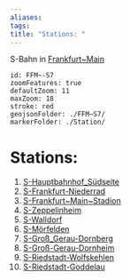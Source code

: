 ```yaml
---
aliases: 
tags: 
title: "Stations: "
---
```

S-Bahn in [Frankfurt~Main](geo/Continent/Europe/Germany/West/Hessen/City/Frankfurt~Main.md) 

```leaflet
id: FFM~-S7
zoomFeatures: true 
defaultZoom: 11 
maxZoom: 18
stroke: red
geojsonFolder: ./FFM~S7/
markerFolder: ./Station/
```

# Stations: 
1) [S-Hauptbahnhof_Südseite](geo/Continent/Europe/Germany/West/Hessen/City/Frankfurt~Main/Station/S-Hauptbahnhof_S%C3%BCdseite.md) 
2) [S-Frankfurt-Niederrad](geo/Continent/Europe/Germany/West/Hessen/City/Frankfurt~Main/Station/S-Frankfurt-Niederrad.md) 
3) [S-Frankfurt~Main~Stadion](geo/Continent/Europe/Germany/West/Hessen/City/Frankfurt~Main/Station/S-Frankfurt~Main~Stadion.md) 
4) [S-Zeppelinheim](geo/Continent/Europe/Germany/West/Hessen/City/Frankfurt~Main/Station/S-Zeppelinheim.md) 
5) [S-Walldorf](geo/Continent/Europe/Germany/West/Hessen/City/Frankfurt~Main/Station/S-Walldorf.md) 
6) [S-Mörfelden](geo/Continent/Europe/Germany/West/Hessen/City/Frankfurt~Main/Station/S-M%C3%B6rfelden.md) 
7) [S-Groß_Gerau-Dornberg](geo/Continent/Europe/Germany/West/Hessen/City/Frankfurt~Main/Station/S-Gro%C3%9F_Gerau-Dornberg.md) 
8) [S-Groß-Gerau-Dornheim](geo/Continent/Europe/Germany/West/Hessen/City/Frankfurt~Main/Station/S-Gro%C3%9F-Gerau-Dornheim.md) 
9) [S-Riedstadt-Wolfskehlen](geo/Continent/Europe/Germany/West/Hessen/City/Frankfurt~Main/Station/S-Riedstadt-Wolfskehlen.md) 
10) [S-Riedstadt-Goddelau](geo/Continent/Europe/Germany/West/Hessen/City/Frankfurt~Main/Station/S-Riedstadt-Goddelau.md) 



